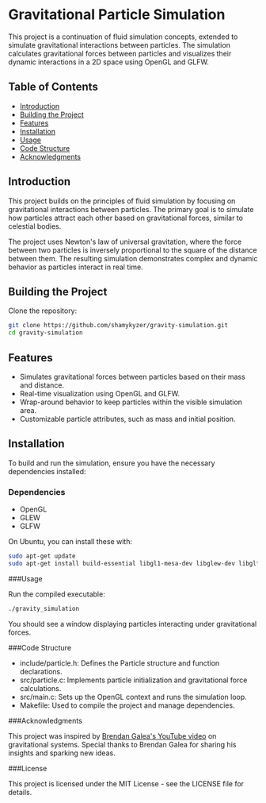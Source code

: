 # Gravitational Particle Simulation

This project is a continuation of fluid simulation concepts, extended to simulate gravitational interactions between particles. The simulation calculates gravitational forces between particles and visualizes their dynamic interactions in a 2D space using OpenGL and GLFW.

## Table of Contents

- [Introduction](#introduction)
- [Building the Project](#Build)
- [Features](#features)
- [Installation](#installation)
- [Usage](#usage)
- [Code Structure](#code-structure)
- [Acknowledgments](#acknowledgments)

## Introduction

This project builds on the principles of fluid simulation by focusing on gravitational interactions between particles. The primary goal is to simulate how particles attract each other based on gravitational forces, similar to celestial bodies.

The project uses Newton's law of universal gravitation, where the force between two particles is inversely proportional to the square of the distance between them. The resulting simulation demonstrates complex and dynamic behavior as particles interact in real time.

## Building the Project
Clone the repository:
```bash
git clone https://github.com/shamykyzer/gravity-simulation.git
cd gravity-simulation
```

## Features

- Simulates gravitational forces between particles based on their mass and distance.
- Real-time visualization using OpenGL and GLFW.
- Wrap-around behavior to keep particles within the visible simulation area.
- Customizable particle attributes, such as mass and initial position.

## Installation

To build and run the simulation, ensure you have the necessary dependencies installed:

### Dependencies

- OpenGL
- GLEW
- GLFW

On Ubuntu, you can install these with:

```bash
sudo apt-get update
sudo apt-get install build-essential libgl1-mesa-dev libglew-dev libglfw3-dev
```

###Usage

Run the compiled executable:

```bash
./gravity_simulation
```
You should see a window displaying particles interacting under gravitational forces.

###Code Structure

- include/particle.h: Defines the Particle structure and function declarations.
- src/particle.c: Implements particle initialization and gravitational force calculations.
- src/main.c: Sets up the OpenGL context and runs the simulation loop.
- Makefile: Used to compile the project and manage dependencies.

###Acknowledgments

This project was inspired by [Brendan Galea's YouTube video](https://www.youtube.com/watch?v=GjbcvqEOIuE&ab_channel=BrendanGalea) on gravitational systems. Special thanks to Brendan Galea for sharing his insights and sparking new ideas. 

###License

This project is licensed under the MIT License - see the LICENSE file for details.


